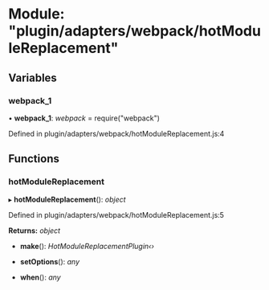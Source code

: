 # Module: "plugin/adapters/webpack/hotModuleReplacement"

## Variables

###  webpack_1

• **webpack_1**: *webpack* = require("webpack")

Defined in plugin/adapters/webpack/hotModuleReplacement.js:4

## Functions

###  hotModuleReplacement

▸ **hotModuleReplacement**(): *object*

Defined in plugin/adapters/webpack/hotModuleReplacement.js:5

**Returns:** *object*

* **make**(): *HotModuleReplacementPlugin‹›*

* **setOptions**(): *any*

* **when**(): *any*
